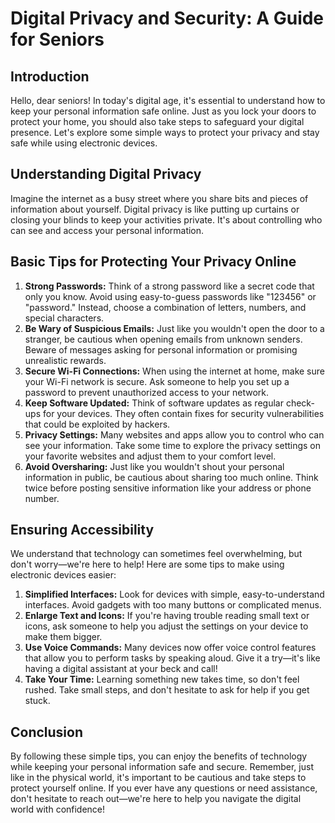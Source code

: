# Digital Privacy and Security: A Guide for Seniors

## Introduction
Hello, dear seniors! In today's digital age, it's essential to understand how to keep your personal information safe online. Just as you lock your doors to protect your home, you should also take steps to safeguard your digital presence. Let's explore some simple ways to protect your privacy and stay safe while using electronic devices.

## Understanding Digital Privacy
Imagine the internet as a busy street where you share bits and pieces of information about yourself. Digital privacy is like putting up curtains or closing your blinds to keep your activities private. It's about controlling who can see and access your personal information.

## Basic Tips for Protecting Your Privacy Online
1. **Strong Passwords:** Think of a strong password like a secret code that only you know. Avoid using easy-to-guess passwords like "123456" or "password." Instead, choose a combination of letters, numbers, and special characters.
2. **Be Wary of Suspicious Emails:** Just like you wouldn't open the door to a stranger, be cautious when opening emails from unknown senders. Beware of messages asking for personal information or promising unrealistic rewards.
3. **Secure Wi-Fi Connections:** When using the internet at home, make sure your Wi-Fi network is secure. Ask someone to help you set up a password to prevent unauthorized access to your network.
4. **Keep Software Updated:** Think of software updates as regular check-ups for your devices. They often contain fixes for security vulnerabilities that could be exploited by hackers.
5. **Privacy Settings:** Many websites and apps allow you to control who can see your information. Take some time to explore the privacy settings on your favorite websites and adjust them to your comfort level.
6. **Avoid Oversharing:** Just like you wouldn't shout your personal information in public, be cautious about sharing too much online. Think twice before posting sensitive information like your address or phone number.

## Ensuring Accessibility
We understand that technology can sometimes feel overwhelming, but don't worry—we're here to help! Here are some tips to make using electronic devices easier:
1. **Simplified Interfaces:** Look for devices with simple, easy-to-understand interfaces. Avoid gadgets with too many buttons or complicated menus.
2. **Enlarge Text and Icons:** If you're having trouble reading small text or icons, ask someone to help you adjust the settings on your device to make them bigger.
3. **Use Voice Commands:** Many devices now offer voice control features that allow you to perform tasks by speaking aloud. Give it a try—it's like having a digital assistant at your beck and call!
4. **Take Your Time:** Learning something new takes time, so don't feel rushed. Take small steps, and don't hesitate to ask for help if you get stuck.

## Conclusion
By following these simple tips, you can enjoy the benefits of technology while keeping your personal information safe and secure. Remember, just like in the physical world, it's important to be cautious and take steps to protect yourself online. If you ever have any questions or need assistance, don't hesitate to reach out—we're here to help you navigate the digital world with confidence!
